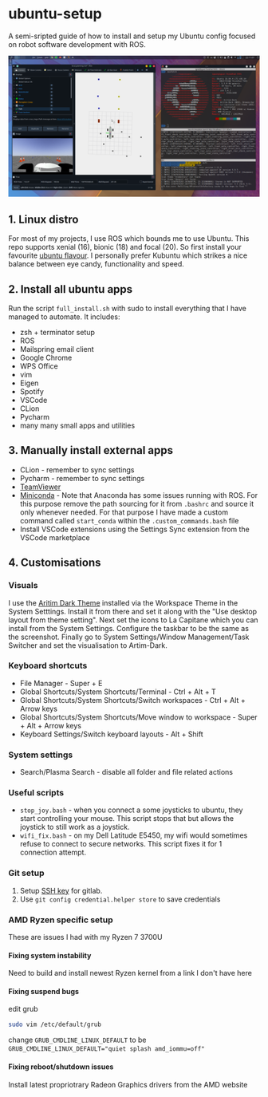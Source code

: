 # ubuntu-setup
A semi-sripted guide of how to install and setup my Ubuntu config focused on robot software development with ROS.

![](img/desktop.png)

## 1. Linux distro
For most of my projects, I use ROS which bounds me to use Ubuntu. This repo supports xenial (16),  bionic (18) and focal (20). So first install your favourite [ubuntu flavour](https://ubuntu.com/download/flavours). I personally prefer Kubuntu which strikes a nice balance between eye candy, functionality and speed.

## 2. Install all ubuntu apps
Run the script `full_install.sh` with sudo to install everything that I have managed to automate. It includes:

- zsh + terminator setup
- ROS
- Mailspring email client
- Google Chrome
- WPS Office
- vim
- Eigen
- Spotify
- VSCode
- CLion
- Pycharm
- many many small apps and utilities

## 3. Manually install external apps
- CLion - remember to sync settings
- Pycharm - remember to sync settings		
- [TeamViewer](https://www.teamviewer.com/en/download/linux/)
- [Miniconda](https://docs.conda.io/en/latest/miniconda.html) - Note that Anaconda has some issues running with ROS. For this purpose remove the path sourcing for it from `.bashrc` and source it only whenever needed. For that purpose I have made a custom command called `start_conda` within the `.custom_commands.bash` file
- Install VSCode extensions using the Settings Sync extension from the VSCode marketplace

## 4. Customisations

### Visuals
I use the [Aritim Dark Theme](https://www.pling.com/p/1281836) installed via the Workspace Theme in the System Setttings. Install it from there and set it along with the "Use desktop layout from theme setting". Next set the icons to La Capitane which you can install from the System Settings. Configure the taskbar to be the same as the screenshot. Finally go to System Settings/Window Management/Task Switcher and set the visualisation to Artim-Dark.

### Keyboard shortcuts
- File Manager - Super + E
- Global Shortcuts/System Shortcuts/Terminal - Ctrl + Alt + T
- Global Shortcuts/System Shortcuts/Switch workspaces - Ctrl + Alt + Arrow keys
- Global Shortcuts/System Shortcuts/Move window to workspace - Super + Alt + Arrow keys
- Keyboard Settings/Switch keyboard layouts - Alt + Shift

### System settings

- Search/Plasma Search - disable all folder and file related actions

### Useful scripts
- `stop_joy.bash` - when you connect a some joysticks to ubuntu, they start controlling your mouse. This script stops that but allows the joystick to still work as a joystick.
- `wifi_fix.bash` - on my Dell Latitude E5450, my wifi would sometimes refuse to connect to secure networks. This script fixes it for 1 connection attempt.

### Git setup
1. Setup [SSH key](https://docs.gitlab.com/ee/ssh/) for gitlab.
2. Use `git config credential.helper store` to save credentials

### AMD Ryzen specific setup
These are issues I had with my Ryzen 7 3700U

#### Fixing system instability
Need to build and install newest Ryzen kernel from a link I don't have here

#### Fixing suspend bugs
edit grub
```bash
sudo vim /etc/default/grub
```
change `GRUB_CMDLINE_LINUX_DEFAULT` to be `GRUB_CMDLINE_LINUX_DEFAULT="quiet splash amd_iommu=off"`

#### Fixing reboot/shutdown issues

Install latest propriotrary Radeon Graphics drivers from the AMD website

